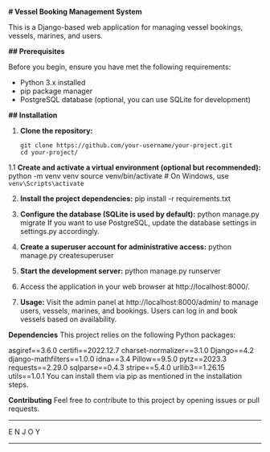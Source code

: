 **# Vessel Booking Management System**

This is a Django-based web application for managing vessel bookings, vessels, marines, and users.

**## Prerequisites**

Before you begin, ensure you have met the following requirements:

- Python 3.x installed
- pip package manager
- PostgreSQL database (optional, you can use SQLite for development)

**## Installation**

1. **Clone the repository:**

   ```shell
   git clone https://github.com/your-username/your-project.git
   cd your-project/

1.1 **Create and activate a virtual environment (optional but recommended):**
  python -m venv venv
  source venv/bin/activate  # On Windows, use `venv\Scripts\activate`

2. **Install the project dependencies:**
  pip install -r requirements.txt

3. **Configure the database (SQLite is used by default):**
  python manage.py migrate
  If you want to use PostgreSQL, update the database settings in settings.py accordingly.

4. **Create a superuser account for administrative access:**
   python manage.py createsuperuser

5. **Start the development server:**
  python manage.py runserver

6. Access the application in your web browser at http://localhost:8000/.

7. **Usage:**
  Visit the admin panel at http://localhost:8000/admin/ to manage users, vessels, marines, and bookings.
  Users can log in and book vessels based on availability.

**Dependencies**
This project relies on the following Python packages:

asgiref==3.6.0
certifi==2022.12.7
charset-normalizer==3.1.0
Django==4.2
django-mathfilters==1.0.0
idna==3.4
Pillow==9.5.0
pytz==2023.3
requests==2.29.0
sqlparse==0.4.3
stripe==5.4.0
urllib3==1.26.15
utils==1.0.1
You can install them via pip as mentioned in the installation steps.

**Contributing**
Feel free to contribute to this project by opening issues or pull requests.


_________

E N J O Y
_________
